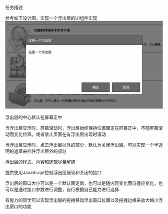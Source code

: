 任务描述

参考如下设计图，实现一个浮出层的UI组件实现
![avatar](https://github.com/cocoyimasa/IFE/blob/master/task3-6/task_3_37_1.jpg)

浮出层的中心默认在屏幕正中

当浮出层显示时，屏幕滚动时，浮出层始终保持位置固定在屏幕正中，不随屏幕滚动而变化位置。或者禁止页面在有浮出层出现时滚动

当浮出层显示时，点击浮出层以外的部分，默认为关闭浮出层。可以实现一个半透明的遮罩来挡住浮出层外的部分

浮出层的样式、内容和逻辑尽量解耦

提供使用JavaScript控制浮出层展现和关闭的接口

浮出层的窗口大小可以是一个默认固定值，也可以是随内容变化而自适应变化，也可以是通过接口参数进行调整，自行根据自己能力进行选择

有能力的同学可以实现浮出层的拖拽移动浮出窗口位置以及拖拽边缘来放大缩小浮出窗口的功能
